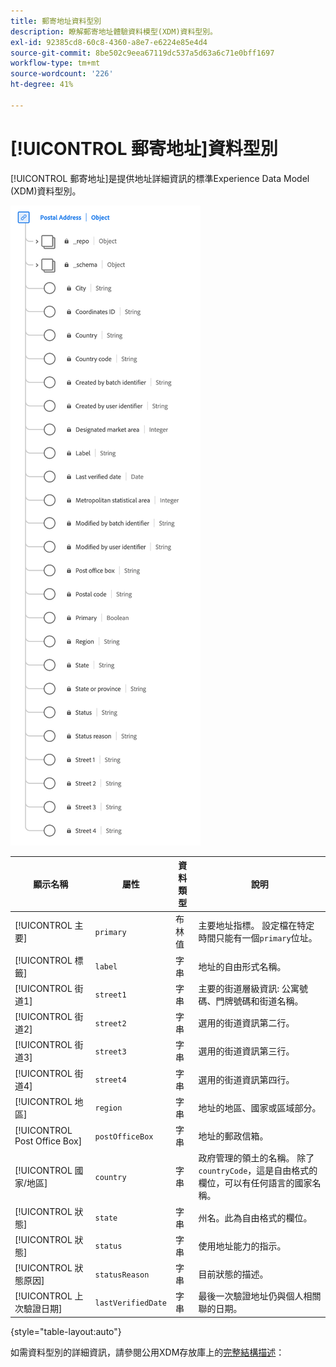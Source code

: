 ```yaml
---
title: 郵寄地址資料型別
description: 瞭解郵寄地址體驗資料模型(XDM)資料型別。
exl-id: 92385cd8-60c8-4360-a8e7-e6224e85e4d4
source-git-commit: 8be502c9eea67119dc537a5d63a6c71e0bff1697
workflow-type: tm+mt
source-wordcount: '226'
ht-degree: 41%

---
```


# [!UICONTROL 郵寄地址]資料型別

[!UICONTROL 郵寄地址]是提供地址詳細資訊的標準Experience Data Model (XDM)資料型別。

![&#x200B; [!UICONTROL 郵寄地址]資料型別的圖表。](../images/data-types/postal-address.png)

| 顯示名稱 | 屬性 | 資料類型 | 說明 |
|------------------------------------|------------------|-----------|-----------------------------------------------------------------------------------------------|
| [!UICONTROL 主要] | `primary` | 布林值 | 主要地址指標。 設定檔在特定時間只能有一個`primary`位址。 |
| [!UICONTROL 標籤] | `label` | 字串 | 地址的自由形式名稱。 |
| [!UICONTROL 街道1] | `street1` | 字串 | 主要的街道層級資訊: 公寓號碼、門牌號碼和街道名稱。 |
| [!UICONTROL 街道2] | `street2` | 字串 | 選用的街道資訊第二行。 |
| [!UICONTROL 街道3] | `street3` | 字串 | 選用的街道資訊第三行。 |
| [!UICONTROL 街道4] | `street4` | 字串 | 選用的街道資訊第四行。 |
| [!UICONTROL 地區] | `region` | 字串 | 地址的地區、國家或區域部分。 |
| [!UICONTROL Post Office Box] | `postOfficeBox` | 字串 | 地址的郵政信箱。 |
| [!UICONTROL 國家/地區] | `country` | 字串 | 政府管理的領土的名稱。 除了``countryCode``，這是自由格式的欄位，可以有任何語言的國家名稱。 |
| [!UICONTROL 狀態] | `state` | 字串 | 州名。此為自由格式的欄位。 |
| [!UICONTROL 狀態] | `status` | 字串 | 使用地址能力的指示。 |
| [!UICONTROL 狀態原因] | `statusReason` | 字串 | 目前狀態的描述。 |
| [!UICONTROL 上次驗證日期] | `lastVerifiedDate` | 字串 | 最後一次驗證地址仍與個人相關聯的日期。 |

{style="table-layout:auto"}

如需資料型別的詳細資訊，請參閱公用XDM存放庫上的[完整結構描述](https://github.com/adobe/xdm/blob/master/docs/reference/datatypes/address.schema.json)：
